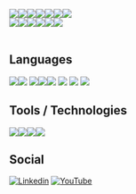 <img src="https://img.icons8.com/nolan/64/t.png"/><img src="https://img.icons8.com/nolan/64/a.png"/><img src="https://img.icons8.com/nolan/64/s.png"/><img src="https://img.icons8.com/nolan/64/e.png"/><img src="https://img.icons8.com/nolan/64/e.png"/><img src="https://img.icons8.com/nolan/64/n.png"/><img src="https://img.icons8.com/nolan/64/s.png"/><br><img src="https://img.icons8.com/nolan/64/g.png"/><img src="https://img.icons8.com/nolan/64/i.png"/><img src="https://img.icons8.com/nolan/64/t.png"/><img src="https://img.icons8.com/nolan/64/h.png"/><img src="https://img.icons8.com/nolan/64/u.png"/><img src="https://img.icons8.com/nolan/64/b.png"/>
<br><br>

## Languages
<img src="https://img.icons8.com/nolan/64/python.png"/><img src="https://img.icons8.com/nolan/64/java-coffee-cup-logo.png"/>
<img src="https://img.icons8.com/nolan/64/php.png"/><img src="https://img.icons8.com/nolan/64/c.png"/><img src="https://img.icons8.com/nolan/64/javascript.png"/>
<img src="https://img.icons8.com/nolan/64/sql.png"/>
<img src="https://img.icons8.com/nolan/64/html-5.png"/>
<img src="https://img.icons8.com/nolan/64/css-filetype.png"/>

## Tools / Technologies
<img src="https://img.icons8.com/nolan/64/angularjs.png"/><img src="https://img.icons8.com/nolan/64/mysql.png"/><img src="https://img.icons8.com/nolan/64/git.png"/><img src="https://img.icons8.com/nolan/64/visual-studio.png"/>

## Social
[![Linkedin](https://img.icons8.com/nolan/2x/linkedin-circled.png)](https://www.linkedin.com/in/taseen-waseq-606b04208/)
[![YouTube](https://img.icons8.com/nolan/2x/play-button-circled.png)](https://www.youtube.com/channel/UC4Oalqat4VhD-zmGAA5uvfA/featured)
